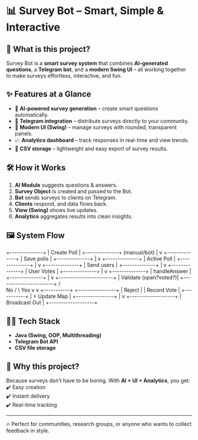 # 📊 Survey Bot – Smart, Simple & Interactive  

## 🚀 What is this project?  
Survey Bot is a **smart survey system** that combines **AI-generated questions**, a **Telegram bot**, and a **modern Swing UI** – all working together to make surveys effortless, interactive, and fun.  

## ✨ Features at a Glance  
- 🤖 **AI-powered survey generation** – create smart questions automatically.  
- 💬 **Telegram integration** – distribute surveys directly to your community.  
- 🎨 **Modern UI (Swing)** – manage surveys with rounded, transparent panels.  
- 📈 **Analytics dashboard** – track responses in real-time and view trends.  
- 💾 **CSV storage** – lightweight and easy export of survey results.  

## 🛠️ How it Works  
1. **AI Module** suggests questions & answers.  
2. **Survey Object** is created and passed to the Bot.  
3. **Bot** sends surveys to clients on Telegram.  
4. **Clients** respond, and data flows back.  
5. **View (Swing)** shows live updates.  
6. **Analytics** aggregates results into clean insights.  

## 🖼️ System Flow  
   +--------------+
   | Create Poll  |
   +--------------+
   (manual/bot)
        |
        v
   +--------------+
   | Save polls   |
   +--------------+
        |
        v
   +--------------+
   | Active Poll  |
   +--------------+
        |
        v
   +--------------+
   | Send users   |
   +--------------+
        |
        v
   +--------------+
   | User Votes   |
   +--------------+
        |
        v
   +--------------+
   | handleAnswer |
   +--------------+
        |
        v
   +-----------------------+
   | Validate (open?voted?)|
   +-----------------------+
        /       \
     No /         \ Yes
      v             v
+-----------+   +----------------+
|  Reject   |   | Record Vote    |
+-----------+   | + Update Map   |
                +----------------+
                        |
                        v
             +-------------------+
             |   Broadcast Out   |
             +-------------------+

## 🧑‍💻 Tech Stack  
- **Java (Swing, OOP, Multithreading)**  
- **Telegram Bot API**  
- **CSV file storage**  

## 🌟 Why this project?  
Because surveys don’t have to be boring. With **AI + UI + Analytics**, you get:  
✔️ Easy creation  
✔️ Instant delivery  
✔️ Real-time tracking  

---

🔥 Perfect for communities, research groups, or anyone who wants to collect feedback in style.  
